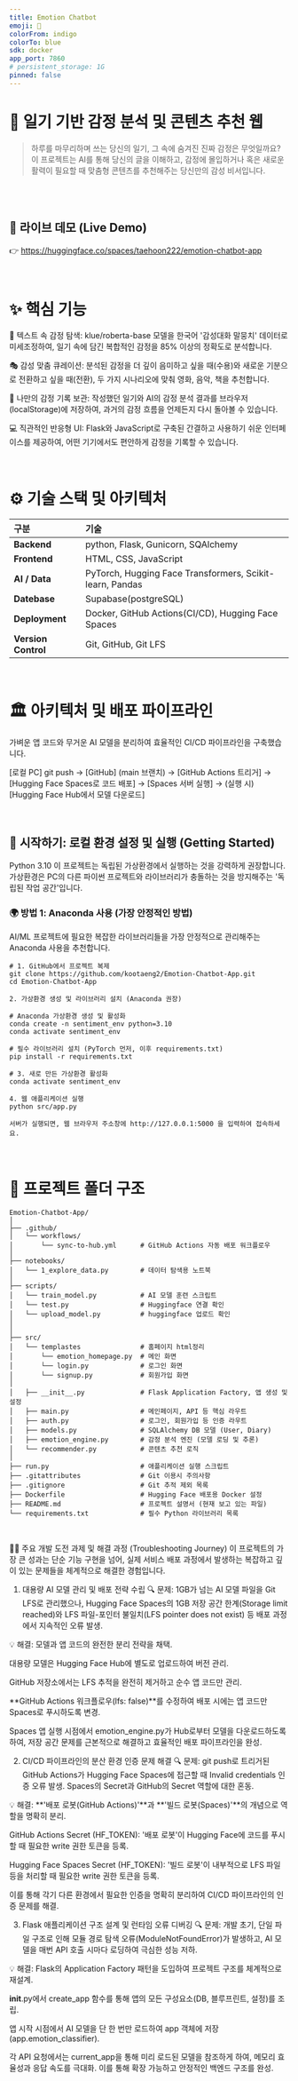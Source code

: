 ```yaml
---
title: Emotion Chatbot
emoji: 🤗
colorFrom: indigo
colorTo: blue
sdk: docker
app_port: 7860
# persistent_storage: 1G 
pinned: false
---
```



# 🤖 일기 기반 감정 분석 및 콘텐츠 추천 웹
> 하루를 마무리하며 쓰는 당신의 일기, 그 속에 숨겨진 진짜 감정은 무엇일까요?
> 이 프로젝트는 AI를 통해 당신의 글을 이해하고, 감정에 몰입하거나 혹은 새로운 활력이 필요할 때 맞춤형 콘텐츠를 추천해주는 당신만의 감성 비서입니다.


<br>

<br>

## 🚀 라이브 데모 (Live Demo)
👉 https://huggingface.co/spaces/taehoon222/emotion-chatbot-app


<br>

# ✨ 핵심 기능
🤖 텍스트 속 감정 탐색: klue/roberta-base 모델을 한국어 '감성대화 말뭉치' 데이터로 미세조정하여, 일기 속에 담긴 복합적인 감정을 85% 이상의 정확도로 분석합니다.


🎭 감성 맞춤 큐레이션: 분석된 감정을 더 깊이 음미하고 싶을 때(수용)와 새로운 기분으로 전환하고 싶을 때(전환), 두 가지 시나리오에 맞춰 영화, 음악, 책을 추천합니다.

📔 나만의 감정 기록 보관: 작성했던 일기와 AI의 감정 분석 결과를 브라우저(localStorage)에 저장하여, 과거의 감정 흐름을 언제든지 다시 돌아볼 수 있습니다.

💻 직관적인 반응형 UI: Flask와 JavaScript로 구축된 간결하고 사용하기 쉬운 인터페이스를 제공하여, 어떤 기기에서도 편안하게 감정을 기록할 수 있습니다.

<br>

# ⚙️ 기술 스택 및 아키텍처
| 구분 | 기술 |
| :--- | :--- |
| **Backend** | python, Flask, Gunicorn, SQAlchemy |
| **Frontend**| HTML, CSS, JavaScript |
| **AI / Data**| PyTorch, Hugging Face Transformers, Scikit-learn, Pandas |
| **Datebase**| Supabase(postgreSQL)
| **Deployment**| Docker, GitHub Actions(CI/CD), Hugging Face Spaces |
| **Version Control**| Git, GitHub, Git LFS |



<br>

# 🏛️ 아키텍처 및 배포 파이프라인
가벼운 앱 코드와 무거운 AI 모델을 분리하여 효율적인 CI/CD 파이프라인을 구축했습니다.

[로컬 PC] git push → [GitHub] (main 브랜치) → [GitHub Actions 트리거] → [Hugging Face Spaces로 코드 배포] → [Spaces 서버 실행] → (실행 시) [Hugging Face Hub에서 모델 다운로드]


<br>

## 🚀 시작하기: 로컬 환경 설정 및 실행 (Getting Started)

Python 3.10
이 프로젝트는 독립된 가상환경에서 실행하는 것을 강력하게 권장합니다. 가상환경은 PC의 다른 파이썬 프로젝트와 라이브러리가 충돌하는 것을 방지해주는 '독립된 작업 공간'입니다.

### 🌍 방법 1: Anaconda 사용 (가장 안정적인 방법)

AI/ML 프로젝트에 필요한 복잡한 라이브러리들을 가장 안정적으로 관리해주는 Anaconda 사용을 추천합니다.

```
# 1. GitHub에서 프로젝트 복제
git clone https://github.com/kootaeng2/Emotion-Chatbot-App.git
cd Emotion-Chatbot-App

2. 가상환경 생성 및 라이브러리 설치 (Anaconda 권장)

# Anaconda 가상환경 생성 및 활성화
conda create -n sentiment_env python=3.10
conda activate sentiment_env

# 필수 라이브러리 설치 (PyTorch 먼저, 이후 requirements.txt)
pip install -r requirements.txt

# 3. 새로 만든 가상환경 활성화
conda activate sentiment_env

4. 웹 애플리케이션 실행
python src/app.py

서버가 실행되면, 웹 브라우저 주소창에 http://127.0.0.1:5000 을 입력하여 접속하세요.

```
<br>

# 📂 프로젝트 폴더 구조
```
Emotion-Chatbot-App/
│
├── .github/
│   └── workflows/
│       └── sync-to-hub.yml      # GitHub Actions 자동 배포 워크플로우
│
├── notebooks/
│   └── 1_explore_data.py        # 데이터 탐색용 노트북
│
├── scripts/
│   └── train_model.py           # AI 모델 훈련 스크립트
│   └── test.py                  # Huggingface 연결 확인
│   └── upload_model.py          # huggingface 업로드 확인
│
│
├── src/
│   └── templastes               # 홈페이지 html정리
│       └── emotion_homepage.py  # 메인 화면
│       └── login.py             # 로그인 화면
│       └── signup.py            # 회원가입 화면
│
│   ├── __init__.py              # Flask Application Factory, 앱 생성 및 설정
│   ├── main.py                  # 메인페이지, API 등 핵심 라우트
│   ├── auth.py                  # 로그인, 회원가입 등 인증 라우트
│   ├── models.py                # SQLAlchemy DB 모델 (User, Diary)
│   ├── emotion_engine.py        # 감정 분석 엔진 (모델 로딩 및 추론)
│   └── recommender.py           # 콘텐츠 추천 로직
│
├── run.py                       # 애플리케이션 실행 스크립트
├── .gitattributes               # Git 이용시 주의사항
├── .gitignore                   # Git 추적 제외 목록
├── Dockerfile                   # Hugging Face 배포용 Docker 설정
├── README.md                    # 프로젝트 설명서 (현재 보고 있는 파일)
└── requirements.txt             # 필수 Python 라이브러리 목록
```

<br>

🧗‍♂️ 주요 개발 도전 과제 및 해결 과정 (Troubleshooting Journey)
이 프로젝트의 가장 큰 성과는 단순 기능 구현을 넘어, 실제 서비스 배포 과정에서 발생하는 복잡하고 깊이 있는 문제들을 체계적으로 해결한 경험입니다.

1. 대용량 AI 모델 관리 및 배포 전략 수립
🔍 문제: 1GB가 넘는 AI 모델 파일을 Git LFS로 관리했으나, Hugging Face Spaces의 1GB 저장 공간 한계(Storage limit reached)와 LFS 파일-포인터 불일치(LFS pointer does not exist) 등 배포 과정에서 지속적인 오류 발생.

💡 해결: 모델과 앱 코드의 완전한 분리 전략을 채택.

대용량 모델은 Hugging Face Hub에 별도로 업로드하여 버전 관리.

GitHub 저장소에서는 LFS 추적을 완전히 제거하고 순수 앱 코드만 관리.

**GitHub Actions 워크플로우(lfs: false)**를 수정하여 배포 시에는 앱 코드만 Spaces로 푸시하도록 변경.

Spaces 앱 실행 시점에서 emotion_engine.py가 Hub로부터 모델을 다운로드하도록 하여, 저장 공간 문제를 근본적으로 해결하고 효율적인 배포 파이프라인을 완성.

2. CI/CD 파이프라인의 분산 환경 인증 문제 해결
🔍 문제: git push로 트리거된 GitHub Actions가 Hugging Face Spaces에 접근할 때 Invalid credentials 인증 오류 발생. Spaces의 Secret과 GitHub의 Secret 역할에 대한 혼동.

💡 해결: **'배포 로봇(GitHub Actions)'**과 **'빌드 로봇(Spaces)'**의 개념으로 역할을 명확히 분리.

GitHub Actions Secret (HF_TOKEN): '배포 로봇'이 Hugging Face에 코드를 푸시할 때 필요한 write 권한 토큰을 등록.

Hugging Face Spaces Secret (HF_TOKEN): '빌드 로봇'이 내부적으로 LFS 파일 등을 처리할 때 필요한 write 권한 토큰을 등록.

이를 통해 각기 다른 환경에서 필요한 인증을 명확히 분리하여 CI/CD 파이프라인의 인증 문제를 해결.

3. Flask 애플리케이션 구조 설계 및 런타임 오류 디버깅
🔍 문제: 개발 초기, 단일 파일 구조로 인해 모듈 경로 탐색 오류(ModuleNotFoundError)가 발생하고, AI 모델을 매번 API 호출 시마다 로딩하여 극심한 성능 저하.

💡 해결: Flask의 Application Factory 패턴을 도입하여 프로젝트 구조를 체계적으로 재설계.

__init__.py에서 create_app 함수를 통해 앱의 모든 구성요소(DB, 블루프린트, 설정)를 조립.

앱 시작 시점에서 AI 모델을 단 한 번만 로드하여 app 객체에 저장(app.emotion_classifier).

각 API 요청에서는 current_app을 통해 미리 로드된 모델을 참조하게 하여, 메모리 효율성과 응답 속도를 극대화. 이를 통해 확장 가능하고 안정적인 백엔드 구조를 완성.



